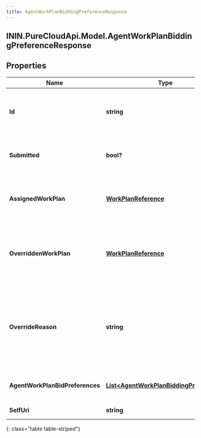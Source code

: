 ```yaml
---
title: AgentWorkPlanBiddingPreferenceResponse
---
```

## ININ.PureCloudApi.Model.AgentWorkPlanBiddingPreferenceResponse

## Properties

|Name | Type | Description | Notes|
|------------ | ------------- | ------------- | -------------|
| **Id** | **string** | The globally unique identifier for the object. | [optional] |
| **Submitted** | **bool?** | Whether the preference is submitted | |
| **AssignedWorkPlan** | [**WorkPlanReference**](WorkPlanReference.html) | The work plan assigned to the agent by the bid process | [optional] |
| **OverriddenWorkPlan** | [**WorkPlanReference**](WorkPlanReference.html) | The work plan that overrides the assigned work plan for the agent | [optional] |
| **OverrideReason** | **string** | The reason why the assigned work plan has been overridden. This must be null without an override work plan | [optional] |
| **AgentWorkPlanBidPreferences** | [**List&lt;AgentWorkPlanBiddingPreference&gt;**](AgentWorkPlanBiddingPreference.html) | The list of work plan bidding preferences | |
| **SelfUri** | **string** | The URI for this object | [optional] |
{: class="table table-striped"}


